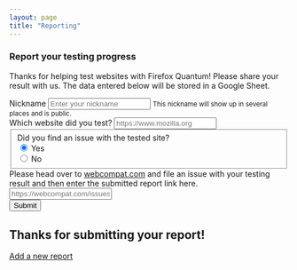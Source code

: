 ```yaml
---
layout: page
title: "Reporting"
---
```


### Report your testing progress

Thanks for helping test websites with Firefox Quantum! Please share your result with us. The data entered below will be stored in a Google Sheet.

<form id="reporting-form" action="" method="POST" target="no-target">
  <div class="form-group">
    <label for="nicknameInput">Nickname</label>
    <input type="text" class="form-control" id="nicknameInput" placeholder="Enter your nickname">
    <small id="nickname" class="form-text text-muted">This nickname will show up in several places and is public.</small>
  </div>
  <div class="form-group">
    <label for="urlInput">Which website did you test?</label>
    <input type="url" class="form-control" id="urlInput" placeholder="https://www.mozilla.org">
  </div>
  <fieldset class="form-group" id="issueFoundChoice">
    <label>Did you find an issue with the tested site?</label>
    <div class="form-check">
      <label class="form-check-label">
        <input type="radio" class="form-check-input" name="optionsRadios" id="optionsRadios1" onclick="ReportingForm.handleReportingIssueChoice(this);" value="Yes" checked> Yes
      </label>
    </div>
    <div class="form-check">
      <label class="form-check-label">
        <input type="radio" class="form-check-input" name="optionsRadios" id="optionsRadios2" onclick="ReportingForm.handleReportingIssueChoice(this);" value="No"> No
      </label>
    </div>
  </fieldset>
  <div id="additionalWebcompatInfo" class="form-group">
    <label for="issueWebcompatInput">Please head over to <a href="https://webcompat.com/">webcompat.com</a> and file an issue with your testing result and then enter the submitted report link here.</label>
    <input type="url" class="form-control" id="issueWebcompatInput" placeholder="https://webcompat.com/issues/9999">
  </div>
  <button type="submit" class="btn btn-lg btn-info btn-xs-full">Submit</button>
</form>

<div class="afterSubmitInfo hidden">
  <h2>Thanks for submitting your report!</h2>
  <a href="{{ site.baseurl }}/reporting/">Add a new report</a>
</div>

<!-- used as target after form submission so we don't go away from our site -->
<iframe src="#" id="no-target" name="no-target" style="visibility:hidden"></iframe>

<script src="{{ site.baseurl }}/js/reporting.js"></script>
